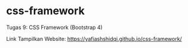 # css-framework
Tugas 9: CSS Framework (Bootstrap 4)

Link Tampilkan Website:
https://yafiashshidqi.github.io/css-framework/

